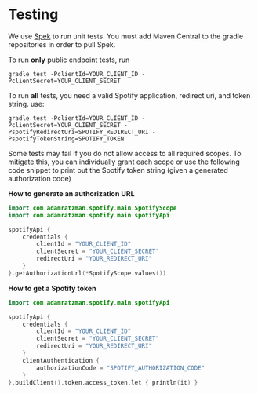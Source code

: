 # Testing

We use [Spek](https://github.com/spekframework/spek) to run unit tests. You must add Maven Central to the gradle repositories 
in order to pull Spek.

To run **only** public endpoint tests, run

`gradle test -PclientId=YOUR_CLIENT_ID -PclientSecret=YOUR_CLIENT_SECRET`

To run **all** tests, you need a valid Spotify application, redirect uri, and token string. use:

`gradle test -PclientId=YOUR_CLIENT_ID -PclientSecret=YOUR_CLIENT_SECRET -PspotifyRedirectUri=SPOTIFY_REDIRECT_URI -PspotifyTokenString=SPOTIFY_TOKEN`

Some tests may fail if you do not allow access to all required scopes. To mitigate this, you can individually grant 
each scope or use the following code snippet to print out the Spotify token string (given a generated authorization code)

**How to generate an authorization URL**
```kotlin
import com.adamratzman.spotify.main.SpotifyScope
import com.adamratzman.spotify.main.spotifyApi

spotifyApi {
    credentials {
        clientId = "YOUR_CLIENT_ID"
        clientSecret = "YOUR_CLIENT_SECRET"
        redirectUri = "YOUR_REDIRECT_URI"
    }
}.getAuthorizationUrl(*SpotifyScope.values())

```

**How to get a Spotify token**
```kotlin
import com.adamratzman.spotify.main.spotifyApi

spotifyApi { 
    credentials { 
        clientId = "YOUR_CLIENT_ID"
        clientSecret = "YOUR_CLIENT_SECRET"
        redirectUri = "YOUR_REDIRECT_URI"
    }
    clientAuthentication { 
        authorizationCode = "SPOTIFY_AUTHORIZATION_CODE"
    }
}.buildClient().token.access_token.let { println(it) }
```
